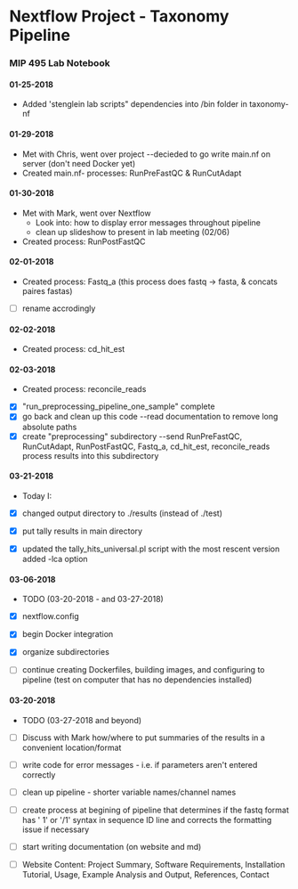 # Nextflow Project - Taxonomy Pipeline
### MIP 495 Lab Notebook

#### 01-25-2018
  * Added 'stenglein lab scripts" dependencies into /bin folder in taxonomy-nf

#### 01-29-2018
  * Met with Chris, went over project --decieded to go write main.nf on server (don't need Docker yet)
  * Created main.nf- processes: RunPreFastQC & RunCutAdapt
  
#### 01-30-2018
  * Met with Mark, went over Nextflow 
    * Look into: how to display error messages throughout pipeline
    * clean up slideshow to present in lab meeting (02/06)
  * Created process: RunPostFastQC
  
#### 02-01-2018
  * Created process: Fastq_a (this process does fastq -> fasta, & concats paires fastas)
- [ ] rename accrodingly
  
#### 02-02-2018
  * Created process: cd_hit_est
  
#### 02-03-2018
  * Created process: reconcile_reads
- [x] "run_preprocessing_pipeline_one_sample" complete
- [x] go back and clean up this code --read documentation to remove long absolute paths 
- [x] create "preprocessing" subdirectory --send RunPreFastQC, RunCutAdapt, RunPostFastQC, Fastq_a, cd_hit_est, reconcile_reads process results into this subdirectory

#### 03-21-2018
* Today I:
- [x] changed output directory to ./results (instead of ./test)
- [x] put tally results in main directory
- [x] updated the tally_hits_universal.pl script with the most rescent version added -lca option



#### 03-06-2018 

* TODO (03-20-2018 - and 03-27-2018)

- [x] nextflow.config
- [x] begin Docker integration
- [x] organize subdirectories
- [ ] continue creating Dockerfiles, building images, and configuring to pipeline (test on computer that has no dependencies installed)


#### 03-20-2018 
* TODO (03-27-2018 and beyond)
- [ ] Discuss with Mark how/where to put summaries of the results in a convenient location/format
- [ ] write code for error messages - i.e. if parameters aren't entered correctly
- [ ] clean up pipeline - shorter variable names/channel names
- [ ] create process at begining of pipeline that determines if the fastq format has ' 1' or '/1' syntax in sequence ID line    and corrects the formatting issue if necessary
- [ ] start writing documentation (on website and md)
- [ ] Website Content: Project Summary, Software Requirements, Installation Tutorial, Usage, Example Analysis and Output, References, Contact


  
